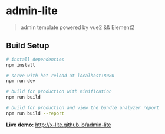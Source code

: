 # admin-lite

> admin template powered by vue2 && Element2

## Build Setup

``` bash
# install dependencies
npm install

# serve with hot reload at localhost:8080
npm run dev

# build for production with minification
npm run build

# build for production and view the bundle analyzer report
npm run build --report
```

<!-- ## Demo
![demo]() -->

**Live demo:** http://x-lite.github.io/admin-lite
